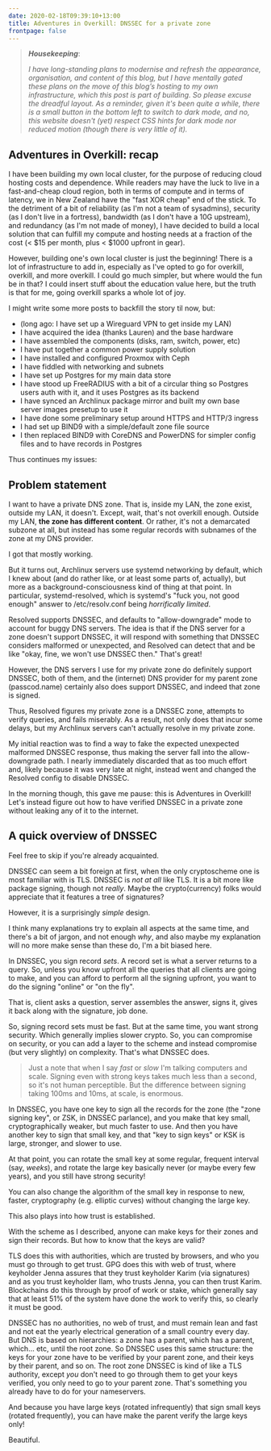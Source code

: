 ```yaml
---
date: 2020-02-18T09:39:10+13:00
title: Adventures in Overkill: DNSSEC for a private zone
frontpage: false
---
```


> ***Housekeeping***:
>
> _I have long-standing plans to modernise and refresh the appearance,
> organisation, and content of this blog, but I have mentally gated these plans
> on the move of this blog’s hosting to my own infrastructure, which this post
> is part of building. So please excuse the dreadful layout. As a reminder,
> given it's been quite a while, there is a small button in the bottom left to
> switch to dark mode, and no, this website doesn't (yet) respect CSS hints for
> dark mode nor reduced motion (though there is very little of it)._

## Adventures in Overkill: recap

I have been building my own local cluster, for the purpose of reducing cloud
hosting costs and dependence. While readers may have the luck to live in a
fast-and-cheap cloud region, both in terms of compute and in terms of latency,
we in New Zealand have the "fast XOR cheap" end of the stick. To the detriment
of a bit of reliability (as I'm not a team of sysadmins), security (as I don't
live in a fortress), bandwidth (as I don't have a 10G upstream), and redundancy
(as I'm not made of money), I have decided to build a local solution that can
fulfill my compute and hosting needs at a fraction of the cost (< $15 per month,
plus < $1000 upfront in gear).

However, building one's own local cluster is just the beginning! There is a lot
of infrastructure to add in, especially as I've opted to go for overkill,
overkill, and more overkill. I could go much simpler, but where would the fun
be in that? I could insert stuff about the education value here, but the truth
is that for me, going overkill sparks a whole lot of joy.

I might write some more posts to backfill the story til now, but:

 - (long ago: I have set up a Wireguard VPN to get inside my LAN)
 - I have acquired the idea (thanks Lauren) and the base hardware
 - I have assembled the components (disks, ram, switch, power, etc)
 - I have put together a common power supply solution
 - I have installed and configured Proxmox with Ceph
 - I have fiddled with networking and subnets
 - I have set up Postgres for my main data store
 - I have stood up FreeRADIUS with a bit of a circular thing so Postgres users auth with it, and it uses Postgres as its backend
 - I have synced an Archlinux package mirror and built my own base server images presetup to use it
 - I have done some preliminary setup around HTTPS and HTTP/3 ingress
 - I had set up BIND9 with a simple/default zone file source
 - I then replaced BIND9 with CoreDNS and PowerDNS for simpler config files and to have records in Postgres

Thus continues my issues:

## Problem statement

I want to have a private DNS zone. That is, inside my LAN, the zone exist,
outside my LAN, it doesn't. Except, wait, that's not overkill enough. Outside
my LAN, **the zone has different content**. Or rather, it's not a demarcated
subzone at all, but instead has some regular records with subnames of the zone
at my DNS provider.

I got that mostly working.

But it turns out, Archlinux servers use systemd networking by default, which I
knew about (and do rather like, or at least some parts of, actually), but more
as a background-consciousness kind of thing at that point. In particular,
systemd-resolved, which is systemd's "fuck you, not good enough" answer to
/etc/resolv.conf being _horrifically limited_.

Resolved supports DNSSEC, and defaults to "allow-downgrade" mode to account for
buggy DNS servers. The idea is that if the DNS server for a zone doesn't
support DNSSEC, it will respond with something that DNSSEC considers malformed
or unexpected, and Resolved can detect that and be like "okay, fine, we won't
use DNSSEC then." That's great!

However, the DNS servers I use for my private zone do definitely support
DNSSEC, both of them, and the (internet) DNS provider for my parent zone
(passcod.name) certainly also does support DNSSEC, and indeed that zone is
signed.

Thus, Resolved figures my private zone is a DNSSEC zone, attempts to verify
queries, and fails miserably. As a result, not only does that incur some
delays, but my Archlinux servers can't actually resolve in my private zone.

My initial reaction was to find a way to fake the expected unexpected malformed
DNSSEC response, thus making the server fall into the allow-downgrade path. I
nearly immediately discarded that as too much effort and, likely because it was
very late at night, instead went and changed the Resolved config to disable
DNSSEC.

In the morning though, this gave me pause: this is Adventures in Overkill!
Let's instead figure out how to have verified DNSSEC in a private zone without
leaking any of it to the internet.

## A quick overview of DNSSEC

Feel free to skip if you're already acquainted.

DNSSEC can seem a bit foreign at first, when the only cryptoscheme one is most
familiar with is TLS. DNSSEC is _not at all_ like TLS. It is a bit more like
package signing, though not _really_. Maybe the crypto(currency) folks would
appreciate that it features a tree of signatures?

However, it is a surprisingly _simple_ design.

I think many explanations try to explain all aspects at the same time, and
there's a bit of jargon, and not enough _why_, and also maybe my explanation
will no more make sense than these do, I'm a bit biased here.

In DNSSEC, you sign record _sets_. A record set is what a server returns to a
query. So, unless you know upfront all the queries that all clients are going
to make, and you can afford to perform all the signing upfront, you want to do
the signing "online" or "on the fly".

That is, client asks a question, server assembles the answer, signs it, gives
it back along with the signature, job done.

So, signing record sets must be fast. But at the same time, you want strong
security. Which generally implies slower crypto. So, you can compromise on
security, or you can add a layer to the scheme and instead compromise (but very
slightly) on complexity. That's what DNSSEC does.

> Just a note that when I say _fast_ or _slow_ I'm talking computers and scale.
> Signing even with strong keys takes much less than a second, so it's not
> human perceptible. But the difference between signing taking 100ms and 10ms,
> at scale, is enormous.

In DNSSEC, you have one key to sign all the records for the zone (the "zone
signing key", or ZSK, in DNSSEC parlance), and you make that key small,
cryptographically weaker, but much faster to use. And then you have another key
to sign that small key, and that "key to sign keys" or KSK is large, stronger,
and slower to use.

At that point, you can rotate the small key at some regular, frequent interval
(say, _weeks_), and rotate the large key basically never (or maybe every few
years), and you still have strong security!

You can also change the algorithm of the small key in response to new, faster,
cryptography (e.g. elliptic curves) without changing the large key.

This also plays into how trust is established.

With the scheme as I described, anyone can make keys for their zones and sign
their records. But how to know that the keys are valid?

TLS does this with authorities, which are trusted by browsers, and who you must
go through to get trust. GPG does this with web of trust, where keyholder Jenna
assures that they trust keyholder Karim (via signatures) and as you trust
keyholder Ilam, who trusts Jenna, you can then trust Karim. Blockchains do this
through by proof of work or stake, which generally say that at least 51% of the
system have done the work to verify this, so clearly it must be good.

DNSSEC has no authorities, no web of trust, and must remain lean and fast and
not eat the yearly electrical generation of a small country every day. But DNS
is based on hierarchies: a zone has a parent, which has a parent, which... etc,
until the root zone. So DNSSEC uses this same structure: the keys for your zone
have to be verified by your parent zone, and their keys by their parent, and so
on. The root zone DNSSEC is kind of like a TLS authority, except _you_ don't
need to go through them to get your keys verified, you only need to go to your
parent zone. That's something you already have to do for your nameservers.

And because you have large keys (rotated infrequently) that sign small keys
(rotated frequently), you can have make the parent verify the large keys only!

Beautiful.

##
